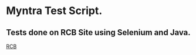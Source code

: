 # Myntra Test Script.

## Tests done on RCB Site using Selenium and Java.

[RCB](https://www.royalchallengers.com/)
